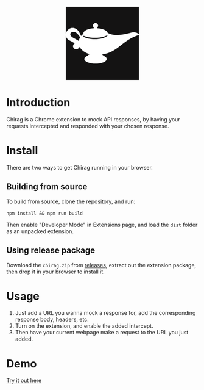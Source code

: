 <p align="center">
  <img width="192" height="192" src="https://github.com/captain-woof/chirag/raw/v1.0.0/src/icons/192.png" alt="Chirag logo">
</p>

# Introduction

Chirag is a Chrome extension to mock API responses, by having your requests intercepted and responded with your chosen response.

# Install

There are two ways to get Chirag running in your browser.

## Building from source

To build from source, clone the repository, and run:

```
npm install && npm run build
```

Then enable "Developer Mode" in Extensions page, and load the `dist` folder as an unpacked extension.

## Using release package

Download the `chirag.zip` from [releases](https://github.com/captain-woof/chirag/releases), extract out the extension package, then drop it in your browser to install it.

# Usage

1. Just add a URL you wanna mock a response for, add the corresponding response body, headers, etc.
2. Turn on the extension, and enable the added intercept.
3. Then have your current webpage make a request to the URL you just added.

# Demo

[Try it out here](https://captain-woof.github.io/chirag/demo/)
